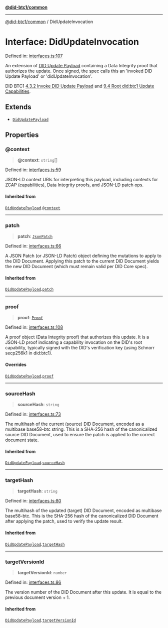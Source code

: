 [**@did-btc1/common**](../README.md)

***

[@did-btc1/common](../globals.md) / DidUpdateInvocation

# Interface: DidUpdateInvocation

Defined in: [interfaces.ts:107](https://github.com/dcdpr/did-btc1-js/blob/751aedd75738c26882a2149e644ae32b9e424707/packages/common/src/interfaces.ts#L107)

An extension of [DID Update Payload](DidUpdatePayload.md) containing a
Data Integrity proof that authorizes the update. Once signed, the spec calls
this an 'invoked DID Update Payload' or 'didUpdateInvocation'.

DID BTC1
[4.3.2 Invoke DID Update Payload](https://dcdpr.github.io/did-btc1/#invoke-did-update-payload)
and
[9.4 Root did:btc1 Update Capabilities](https://dcdpr.github.io/did-btc1/#root-didbtc1-update-capabilities).

## Extends

- [`DidUpdatePayload`](DidUpdatePayload.md)

## Properties

### @context

> **@context**: `string`[]

Defined in: [interfaces.ts:59](https://github.com/dcdpr/did-btc1-js/blob/751aedd75738c26882a2149e644ae32b9e424707/packages/common/src/interfaces.ts#L59)

JSON-LD context URIs for interpreting this payload, including contexts
for ZCAP (capabilities), Data Integrity proofs, and JSON-LD patch ops.

#### Inherited from

[`DidUpdatePayload`](DidUpdatePayload.md).[`@context`](DidUpdatePayload.md#context)

***

### patch

> **patch**: [`JsonPatch`](../type-aliases/JsonPatch.md)

Defined in: [interfaces.ts:66](https://github.com/dcdpr/did-btc1-js/blob/751aedd75738c26882a2149e644ae32b9e424707/packages/common/src/interfaces.ts#L66)

A JSON Patch (or JSON-LD Patch) object defining the mutations to apply to
the DID Document. Applying this patch to the current DID Document yields
the new DID Document (which must remain valid per DID Core spec).

#### Inherited from

[`DidUpdatePayload`](DidUpdatePayload.md).[`patch`](DidUpdatePayload.md#patch)

***

### proof

> **proof**: [`Proof`](Proof.md)

Defined in: [interfaces.ts:108](https://github.com/dcdpr/did-btc1-js/blob/751aedd75738c26882a2149e644ae32b9e424707/packages/common/src/interfaces.ts#L108)

A proof object (Data Integrity proof) that authorizes this update.
It is a JSON-LD proof indicating a capability invocation on the DID's
root capability, typically signed with the DID's verification key (using
Schnorr secp256k1 in did:btc1).

#### Overrides

[`DidUpdatePayload`](DidUpdatePayload.md).[`proof`](DidUpdatePayload.md#proof)

***

### sourceHash

> **sourceHash**: `string`

Defined in: [interfaces.ts:73](https://github.com/dcdpr/did-btc1-js/blob/751aedd75738c26882a2149e644ae32b9e424707/packages/common/src/interfaces.ts#L73)

The multihash of the current (source) DID Document, encoded as a multibase
base58-btc string. This is a SHA-256 hash of the canonicalized source DID
Document, used to ensure the patch is applied to the correct document state.

#### Inherited from

[`DidUpdatePayload`](DidUpdatePayload.md).[`sourceHash`](DidUpdatePayload.md#sourcehash)

***

### targetHash

> **targetHash**: `string`

Defined in: [interfaces.ts:80](https://github.com/dcdpr/did-btc1-js/blob/751aedd75738c26882a2149e644ae32b9e424707/packages/common/src/interfaces.ts#L80)

The multihash of the updated (target) DID Document, encoded as multibase
base58-btc. This is the SHA-256 hash of the canonicalized
DID Document after applying the patch, used to verify the update result.

#### Inherited from

[`DidUpdatePayload`](DidUpdatePayload.md).[`targetHash`](DidUpdatePayload.md#targethash)

***

### targetVersionId

> **targetVersionId**: `number`

Defined in: [interfaces.ts:86](https://github.com/dcdpr/did-btc1-js/blob/751aedd75738c26882a2149e644ae32b9e424707/packages/common/src/interfaces.ts#L86)

The version number of the DID Document after this update.
It is equal to the previous document version + 1.

#### Inherited from

[`DidUpdatePayload`](DidUpdatePayload.md).[`targetVersionId`](DidUpdatePayload.md#targetversionid)
